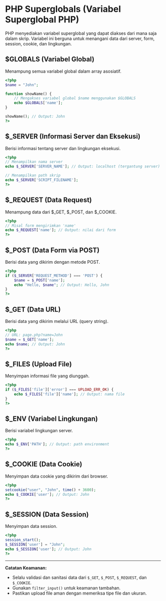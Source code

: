 # PHP Superglobals (Variabel Superglobal PHP)

PHP menyediakan variabel superglobal yang dapat diakses dari mana saja dalam skrip. Variabel ini berguna untuk menangani data dari server, form, session, cookie, dan lingkungan.

## \$GLOBALS (Variabel Global)

Menampung semua variabel global dalam array asosiatif.

```php
<?php
$name = "John";

function showName() {
    // Mengakses variabel global $name menggunakan $GLOBALS
    echo $GLOBALS['name'];
}

showName(); // Output: John
?>
```

## $\_SERVER (Informasi Server dan Eksekusi)

Berisi informasi tentang server dan lingkungan eksekusi.

```php
<?php
// Menampilkan nama server
echo $_SERVER['SERVER_NAME']; // Output: localhost (tergantung server)

// Menampilkan path skrip
echo $_SERVER['SCRIPT_FILENAME'];
?>
```

## $\_REQUEST (Data Request)

Menampung data dari $\_GET, $\_POST, dan $\_COOKIE.

```php
<?php
// Misal form mengirimkan 'name'
echo $_REQUEST['name']; // Output: nilai dari form
?>
```

## $\_POST (Data Form via POST)

Berisi data yang dikirim dengan metode POST.

```php
<?php
if ($_SERVER['REQUEST_METHOD'] === 'POST') {
    $name = $_POST['name'];
    echo "Hello, $name"; // Output: Hello, John
}
?>
```

## $\_GET (Data URL)

Berisi data yang dikirim melalui URL (query string).

```php
<?php
// URL: page.php?name=John
$name = $_GET['name'];
echo $name; // Output: John
?>
```

## $\_FILES (Upload File)

Menyimpan informasi file yang diunggah.

```php
<?php
if ($_FILES['file']['error'] === UPLOAD_ERR_OK) {
    echo $_FILES['file']['name']; // Output: nama file
}
?>
```

## $\_ENV (Variabel Lingkungan)

Berisi variabel lingkungan server.

```php
<?php
echo $_ENV['PATH']; // Output: path environment
?>
```

## $\_COOKIE (Data Cookie)

Menyimpan data cookie yang dikirim dari browser.

```php
<?php
setcookie("user", "John", time() + 3600);
echo $_COOKIE['user']; // Output: John
?>
```

## $\_SESSION (Data Session)

Menyimpan data session.

```php
<?php
session_start();
$_SESSION['user'] = "John";
echo $_SESSION['user']; // Output: John
?>
```

---

**Catatan Keamanan:**

- Selalu validasi dan sanitasi data dari `$_GET`, `$_POST`, `$_REQUEST`, dan `$_COOKIE`.
- Gunakan `filter_input()` untuk keamanan tambahan.
- Pastikan upload file aman dengan memeriksa tipe file dan ukuran.
